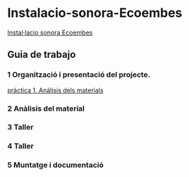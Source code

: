 # Instalacio-sonora-Ecoembes
[Instal·lacio sonora Ecoembes](https://github.com/arquesm/TdPiED/blob/master/Instalacio_sonora.md)

## Guia de trabajo

### 1 Organització i presentació del projecte.
[práctica 1. Análisis dels materials](materials.md)
### 2 Anàlisis del material
### 3 Taller
### 4 Taller
### 5 Muntatge i documentació
